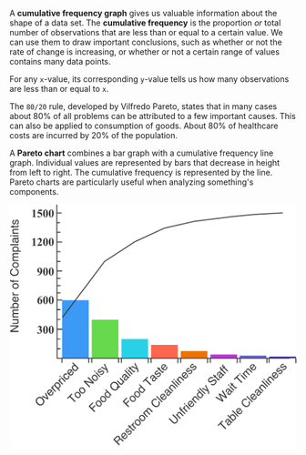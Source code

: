 A **cumulative frequency graph** gives us valuable information about the shape of a data set. The **cumulative frequency** is the proportion _or_ total number of observations that are less than or equal to a certain value. We can use them to draw important conclusions, such as whether or not the rate of change is increasing, or whether or not a certain range of values contains many data points.

For any `x`-value, its corresponding `y`-value tells us how many observations are less than or equal to `x`.

The `80/20` rule, developed by Vilfredo Pareto, states that in many cases about 80% of all problems can be attributed to a few important causes. This can also be applied to consumption of goods. About 80% of healthcare costs are incurred by 20% of the population.

A **Pareto chart** combines a bar graph with a cumulative frequency line graph. Individual values are represented by bars that decrease in height from left to right. The cumulative frequency is represented by the line. Pareto charts are particularly useful when analyzing something's components.

![pareto_chart](../../.imgs/pareto_chart.svg)